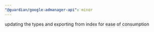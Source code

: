 ```yaml
---
"@guardian/google-admanager-api": minor
---
```


updating the types and exporting from index for ease of consumption

